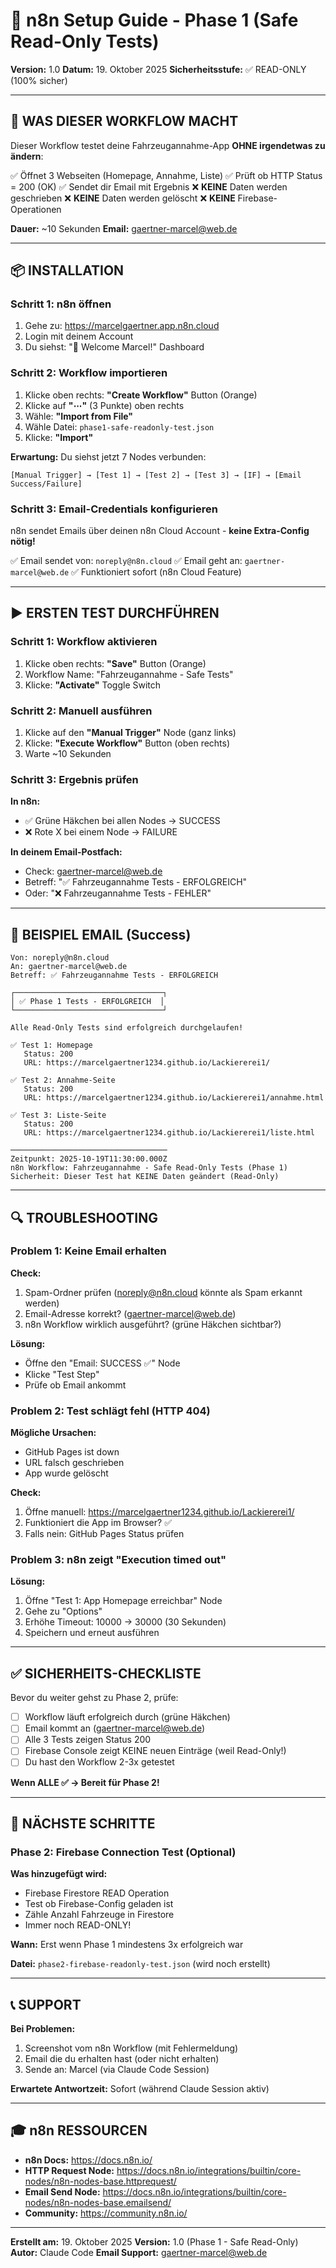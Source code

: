 # 📘 n8n Setup Guide - Phase 1 (Safe Read-Only Tests)

**Version:** 1.0
**Datum:** 19. Oktober 2025
**Sicherheitsstufe:** ✅ READ-ONLY (100% sicher)

---

## 🎯 WAS DIESER WORKFLOW MACHT

Dieser Workflow testet deine Fahrzeugannahme-App **OHNE irgendetwas zu ändern**:

✅ Öffnet 3 Webseiten (Homepage, Annahme, Liste)
✅ Prüft ob HTTP Status = 200 (OK)
✅ Sendet dir Email mit Ergebnis
❌ **KEINE** Daten werden geschrieben
❌ **KEINE** Daten werden gelöscht
❌ **KEINE** Firebase-Operationen

**Dauer:** ~10 Sekunden
**Email:** gaertner-marcel@web.de

---

## 📦 INSTALLATION

### Schritt 1: n8n öffnen

1. Gehe zu: https://marcelgaertner.app.n8n.cloud
2. Login mit deinem Account
3. Du siehst: "👋 Welcome Marcel!" Dashboard

### Schritt 2: Workflow importieren

1. Klicke oben rechts: **"Create Workflow"** Button (Orange)
2. Klicke auf **"⋯"** (3 Punkte) oben rechts
3. Wähle: **"Import from File"**
4. Wähle Datei: `phase1-safe-readonly-test.json`
5. Klicke: **"Import"**

**Erwartung:** Du siehst jetzt 7 Nodes verbunden:
```
[Manual Trigger] → [Test 1] → [Test 2] → [Test 3] → [IF] → [Email Success/Failure]
```

### Schritt 3: Email-Credentials konfigurieren

n8n sendet Emails über deinen n8n Cloud Account - **keine Extra-Config nötig!**

✅ Email sendet von: `noreply@n8n.cloud`
✅ Email geht an: `gaertner-marcel@web.de`
✅ Funktioniert sofort (n8n Cloud Feature)

---

## ▶️ ERSTEN TEST DURCHFÜHREN

### Schritt 1: Workflow aktivieren

1. Klicke oben rechts: **"Save"** Button (Orange)
2. Workflow Name: "Fahrzeugannahme - Safe Tests"
3. Klicke: **"Activate"** Toggle Switch

### Schritt 2: Manuell ausführen

1. Klicke auf den **"Manual Trigger"** Node (ganz links)
2. Klicke: **"Execute Workflow"** Button (oben rechts)
3. Warte ~10 Sekunden

### Schritt 3: Ergebnis prüfen

**In n8n:**
- ✅ Grüne Häkchen bei allen Nodes → SUCCESS
- ❌ Rote X bei einem Node → FAILURE

**In deinem Email-Postfach:**
- Check: gaertner-marcel@web.de
- Betreff: "✅ Fahrzeugannahme Tests - ERFOLGREICH"
- Oder: "❌ Fahrzeugannahme Tests - FEHLER"

---

## 📧 BEISPIEL EMAIL (Success)

```
Von: noreply@n8n.cloud
An: gaertner-marcel@web.de
Betreff: ✅ Fahrzeugannahme Tests - ERFOLGREICH

┌─────────────────────────────────┐
│ ✅ Phase 1 Tests - ERFOLGREICH  │
└─────────────────────────────────┘

Alle Read-Only Tests sind erfolgreich durchgelaufen!

✅ Test 1: Homepage
   Status: 200
   URL: https://marcelgaertner1234.github.io/Lackiererei1/

✅ Test 2: Annahme-Seite
   Status: 200
   URL: https://marcelgaertner1234.github.io/Lackiererei1/annahme.html

✅ Test 3: Liste-Seite
   Status: 200
   URL: https://marcelgaertner1234.github.io/Lackiererei1/liste.html

───────────────────────────────────
Zeitpunkt: 2025-10-19T11:30:00.000Z
n8n Workflow: Fahrzeugannahme - Safe Read-Only Tests (Phase 1)
Sicherheit: Dieser Test hat KEINE Daten geändert (Read-Only)
```

---

## 🔍 TROUBLESHOOTING

### Problem 1: Keine Email erhalten

**Check:**
1. Spam-Ordner prüfen (noreply@n8n.cloud könnte als Spam erkannt werden)
2. Email-Adresse korrekt? (gaertner-marcel@web.de)
3. n8n Workflow wirklich ausgeführt? (grüne Häkchen sichtbar?)

**Lösung:**
- Öffne den "Email: SUCCESS ✅" Node
- Klicke "Test Step"
- Prüfe ob Email ankommt

### Problem 2: Test schlägt fehl (HTTP 404)

**Mögliche Ursachen:**
- GitHub Pages ist down
- URL falsch geschrieben
- App wurde gelöscht

**Check:**
1. Öffne manuell: https://marcelgaertner1234.github.io/Lackiererei1/
2. Funktioniert die App im Browser? ✅
3. Falls nein: GitHub Pages Status prüfen

### Problem 3: n8n zeigt "Execution timed out"

**Lösung:**
1. Öffne "Test 1: App Homepage erreichbar" Node
2. Gehe zu "Options"
3. Erhöhe Timeout: 10000 → 30000 (30 Sekunden)
4. Speichern und erneut ausführen

---

## ✅ SICHERHEITS-CHECKLISTE

Bevor du weiter gehst zu Phase 2, prüfe:

- [ ] Workflow läuft erfolgreich durch (grüne Häkchen)
- [ ] Email kommt an (gaertner-marcel@web.de)
- [ ] Alle 3 Tests zeigen Status 200
- [ ] Firebase Console zeigt KEINE neuen Einträge (weil Read-Only!)
- [ ] Du hast den Workflow 2-3x getestet

**Wenn ALLE ✅ → Bereit für Phase 2!**

---

## 🚀 NÄCHSTE SCHRITTE

### Phase 2: Firebase Connection Test (Optional)

**Was hinzugefügt wird:**
- Firebase Firestore READ Operation
- Test ob Firebase-Config geladen ist
- Zähle Anzahl Fahrzeuge in Firestore
- Immer noch READ-ONLY!

**Wann:** Erst wenn Phase 1 mindestens 3x erfolgreich war

**Datei:** `phase2-firebase-readonly-test.json` (wird noch erstellt)

---

## 📞 SUPPORT

**Bei Problemen:**
1. Screenshot vom n8n Workflow (mit Fehlermeldung)
2. Email die du erhalten hast (oder nicht erhalten)
3. Sende an: Marcel (via Claude Code Session)

**Erwartete Antwortzeit:** Sofort (während Claude Session aktiv)

---

## 🎓 n8n RESSOURCEN

- **n8n Docs:** https://docs.n8n.io/
- **HTTP Request Node:** https://docs.n8n.io/integrations/builtin/core-nodes/n8n-nodes-base.httprequest/
- **Email Send Node:** https://docs.n8n.io/integrations/builtin/core-nodes/n8n-nodes-base.emailsend/
- **Community:** https://community.n8n.io/

---

**Erstellt am:** 19. Oktober 2025
**Version:** 1.0 (Phase 1 - Safe Read-Only)
**Autor:** Claude Code
**Email Support:** gaertner-marcel@web.de
